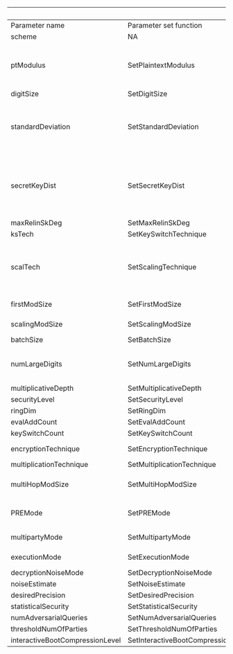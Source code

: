 |                         |                            |                | BGV |               | CKKS |                | BFV |  |  |  |
|-------------------------|----------------------------|----------------|------|---------------|------|----------------|------|---------------|----------------|-------------|
| Parameter name          | Parameter set function     | Parameter type | Used | Default value | Used | Default value  | Used | Default value | Comments       | Description |
| scheme                  | NA                         | SCHEME         | Y    | BGVRNS_SCHEME | Y    | CKKSRNS_SCHEME | Y    | BFVRNS_SCHEME | Set internally |             |
| ptModulus               | SetPlaintextModulus        | PlaintextModulus | Y | 0 | N | NA | Y | 0 | CKKS: default value - 0, not settable by users; BFV/BGV: throw an exception if the ptModulus = 0 asking the user to set it  | Plaintext modulus |
| digitSize               | SetDigitSize               | uint32_t | Y | 0 | Y | 0 | Y | 0 |  |  |
| standardDeviation       | SetStandardDeviation       | float | Y | 3.19 | Y | 3.19 | Y | 3.19 |  | Error distribution parameter (only for advacned users) |
| secretKeyDist           | SetSecretKeyDist           | SecretKeyDist | Y | UNIFORM_TERNARY | Y | UNIFORM_TERNARY | Y | UNIFORM_TERNARY |  | Selects the distribution for secret keys (ternary uniform or sparse) |
| maxRelinSkDeg           | SetMaxRelinSkDeg           | int | Y | 2 | Y | 2 | Y | 2 |  | Keep |
| ksTech                  | SetKeySwitchTechnique      | KeySwitchTechnique | Y | HYBRID | Y | HYBRID | Y | BV |  |  |
| scalTech                | SetScalingTechnique        | ScalingTechnique | Y | FLEXIBLEAUTOEXT | Y | FIXEDAUTO (128-bit)/ FLEXIBLEAUTOEXT | N | NA | BFV: default value - NORESCALE (effectively the equivalent for NA or just an option that does nothing); CKKS/BGV: may not use NORESCALE |  |
| firstModSize            | SetFirstModSize            | uint32_t | Y | 0 | Y | 89 (128-bit) / 60 | N | NA | firstModSize for BGV is allowed only for FIXEDMANUAL |  |
| scalingModSize          | SetScalingModSize          | uint32_t | N | NA | Y | 78 (128-bit) / 50 | Y | 60 (128-bit) / 57 | BGV: scalingModSize is computed internally |  |
| batchSize               | SetBatchSize               | uint32_t | Y | 0 | Y | 0 | Y | 0 |  |  |
| numLargeDigits          | SetNumLargeDigits          | uint32_t | Y | 0 | Y | 0 | Y | 0 |  | Number of digits in hybrid key switching |
| multiplicativeDepth     | SetMultiplicativeDepth     | uint32_t | Y | 1 | Y | 1 | Y | 1 |  |  |
| securityLevel           | SetSecurityLevel           | SecurityLevel | Y | HEStd_128_classic | Y | HEStd_128_classic | Y | HEStd_128_classic |  |  |
| ringDim                 | SetRingDim                 | uint32_t | Y | 0 | Y | 0 | Y | 0 |  |  |
| evalAddCount            | SetEvalAddCount            | uint32_t | Y | 5 | N | NA | Y | 0 |  |  |
| keySwitchCount          | SetKeySwitchCount          | uint32_t | Y | 3 | N | NA | Y | 0 |  |  |
| encryptionTechnique     | SetEncryptionTechnique     | EncryptionTechnique | N | NA | N | NA | Y | STANDARD | BGV/CKKS: use STANDARD internally |  |
| multiplicationTechnique | SetMultiplicationTechnique | MultiplicationTechnique | N | NA | N | NA | Y | HPSPOVERQLEVELED |  |  |
| multiHopModSize         | SetMultiHopModSize         | uint32_t | Y | 0 | N | NA | N | NA | Used only when MultipartyMode = NOISE_FLOODING_MULTIPARTY |  |
| PREMode                 | SetPREMode                 | ProxyReEncryptionMode | Y | INDCPA | Y | INDCPA | Y | INDCPA | NOISE_FLOODING_HRA supported only in BGV; Remove DIVIDE_AND_ROUND_HRA |  |
| multipartyMode          | SetMultipartyMode          | MultipartyMode | Y | FIXED_NOISE_MULTIPARTY | N | NA | Y | FIXED_NOISE_MULTIPARTY | CKKS: FIXED_NOISE_MULTIPARTY only |  |
| executionMode           | SetExecutionMode           | ExecutionMode | N | NA | Y | EXEC_EVALUATION | N | NA | BGV/BFV: EXEC_EVALUATION only |  |
| decryptionNoiseMode     | SetDecryptionNoiseMode     | DecryptionNoiseMode | N | NA | Y | FIXED_NOISE_DECRYPT | N | NA |  |  |
| noiseEstimate           | SetNoiseEstimate           | double | N | NA | Y | 0 | N | NA |  |  |
| desiredPrecision        | SetDesiredPrecision        | double | N | NA | Y | 25 | N | NA |  |  |
| statisticalSecurity     | SetStatisticalSecurity     | uint32_t | Y | 30 | Y | 30 | N | NA |  |  |
| numAdversarialQueries   | SetNumAdversarialQueries   | uint32_t | Y | 1 | Y | 1 | N | NA |  |  |
| thresholdNumOfParties   | SetThresholdNumOfParties   | uint32_t | Y | 1 | N | NA | Y | 1 |  |  |
| interactiveBootCompressionLevel | SetInteractiveBootCompressionLevel | COMPRESSION_LEVEL | N | NA | Y | SLACK | N | NA |  |  |
